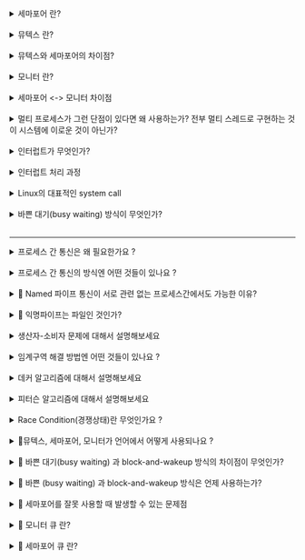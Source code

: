 <details>
<summary> 세마포어 란? </summary>
<div markdown="1">


- 임계 구역 문제를 해결하기 위한 방법 중 하나

- 언제 사용? 여러 개의 공유 자원을 획득하고, 반납하는 연산을 할 때

- 구성요소: 세마포어, P연산, V연산

  - 세마포어: 사용 가능한 자원의 개수를 나타낸다.
  - P연산: 사용 가능한 자원이 있으면(세마포어 값이 0보다 크면) 자원을 1개 감소시키고, 임계구역으로 진입한다.   
    만일 사용 가능한 자원이 없다면, 세마포어 큐에서 대기한다.
  - V연산: 자원을 반납한다.(세마포어 값을 1 증가시킨다.) 만일 임계 구역을 진입하기 위해 대기 중인 프로세스를 깨운다. 

    - 세마포어가 block-and-wakeup 방식으로 구현된 경우: 임계구역을 사용중인 프로세스가 작업을 마치면 다음 프로세스에게, 임계구역을 사용하라는 동기화 신호를 보낸다. 

  ```
  Semaphore(n); // n은 공유 가능한 자원의 수
  P() // 잠금 : 임계구역이 사용중임을 표시 : 감소 연산 
  
  // critical section
  
  V() // 잠금 해제 : 임계구역이 비었음을 표시 : 증가 연산
  ```

- 세마포어를 사용하기 위해서는 시스템에서 test-and-set이 분리되지 않고 한번에 실행되어야 한다.

- 단점: 프로그래머가 실수하여 임계 구역이 보호되지 않을 수 있다.

</div>
</details>

<br/>

<details>
<summary> 뮤텍스 란? </summary>
<div markdown="1">


- 언제 사용? 임계 구역에 락을 걸고, 풀어서 여러 프로세스/스레드를 상호배제할 때 사용한다.
  </div>
  </details>

<br/>

<details>
<summary> 뮤텍스와 세마포어의 차이점? </summary>
<div markdown="1">


- 세마포어 <-> 뮤텍스 비교표
  ![세마포어 vs 뮤텍스](./%08%EC%84%B8%EB%A7%88%ED%8F%AC%EC%96%B4vs%EB%AE%A4%ED%85%8D%EC%8A%A4.jpg)




1. 세마포어는 신호(sinal) 체계를 갖는다.  
   뮤텍스는 잠금(locking) 체계를 갖는다.
   - 세마포어 값은 wait(), signal()을 통해 수정된다.
   - 뮤텍스 객체는 locked, unlocked 상태가 존재한다.

  <br/>

1. 세마포어는 integer 변수이다.   
   뮤텍스는 객체이다.


- 세마포어: 임개구역에 세마포어 최대 값으로 지정된 개수만큼 프로세스/스레드가 진입할 수 있다.
- 뮤텍스: 임계 구역에 오직 하나의 프로세스/스레드만 진입할 수 있다.

<br/>

- 세마포어: 세마포어는 뮤텍스와 달리 해제(Unlock)의 주체가 획득(Lock)과 같지 않아도 된다. 어떤 프로세스가 세마포어의 값을 감소시켜도 다른 프로세스가 풀어줄 수 있다.


<br/>

- 세마포어: 값이 운영체제, 커널에 저장된다.
  - 세마포어는 integer 변수이다. 숫자 놀이(증감 연산)를 통해 동기화한다.
  - 세마포어는 뮤텍스가 될 수 있다. (이진 세마포어)

- 뮤텍스: 
  - 프로세스가 값을 관리한다.
  - lock, unlock 상태를 갖는다. 
  - key를 이용하여 동기화 한다.
  - 뮤텍스는 세마포어가 될 수 없다.
    - 이유: 신호체계가 존재하지 않기 때문이다.


<br/>

- 세마포어 뮤텍스 차이점 표: https://www.guru99.com/mutex-vs-semaphore.html#4

- 상세 내용 출처: https://afteracademy.com/blog/difference-between-mutex-and-semaphore-in-operating-system

- 출처:  https://velog.io/@codemcd/운영체제OS-9.-프로세스-동기화-2
- 출처: https://velog.io/@logandev/%EC%84%B8%EB%A7%88%ED%8F%AC%EC%96%B4%EC%99%80-%EB%AE%A4%ED%85%8D%EC%8A%A4-%EC%B0%A8%EC%9D%B4


</div>
</details>

<br/>

<details>
<summary> 모니터 란? </summary>
<div markdown="1">


- 모니터란 일종의 세마포어에 대한 캡슐화, 인터페이스, 시스템 콜 과 비슷한 개념이다.
  - 보호할 자원을 임계구역으로 숨기고 임계 구역에서 작업할 수 있는 인터페이스만 제공하여 자원을 보호한다.
- P()와 V() 연산을 잘못 사용할 수 있다는 세마포어의 단점을 보완한 방법이다.
- P()와 V() 연산을 프로세스가 직접하지 않게 하기 위해, 프로세스가 모니터에게 작업 요청 및 응답을 받아 임계구역 작업을 처리한다.

- 순서
  - 공용 자원에 접근하려는 프로세스는 직접 P연산/V연산을 사용하지 않고, 모니터에 작업을 요청한다.
  - 모니터는 요청받은 작업을 모니터 큐에 저장한 후, 순서대로 처리하고 그 결과를 프로세스에 알려준다.

- 모니터에는 한번에 하나의 프로세스/스레드만 접근할 수 있다.

</div>
</details>

<br/>

<details>
<summary> 세마포어 <-> 모니터 차이점  </summary>
<div markdown="1">


1. 세마포어의 wake-up(signal()) signal은 저장되지만, 모니터는 저장 되지 않는다.

2. 세마포어는 wait(), singal()의 호출 순서에 관계 없이 동일하게 동작한다. 모니터는 호출 순서에 따라 동작이 다르다.

출처: https://lass.cs.umass.edu/~shenoy/courses/fall16/lectures/Lec09.pdf

</div>

</details>

<br/>

<details>
<summary>멀티 프로세스가 그런 단점이 있다면 왜 사용하는가? 전부 멀티 스레드로 구현하는 것이 시스템에 이로운 것이 아닌가? </summary>
<div markdown="1">


- 여러개의 프로세스를 쓰는게 CPU 자원을 효율적으로 사용할 수 있다. (CPU를 놀지 않게 한다.)
  - 한 프로세스에서 시스템 콜이 발생했을 때, IO 작업이 진행되는 동안 더이상 CPU를 가지고 다른 작업을 수행할 일이 없는 경우에 다른 프로세스가 CPU를 사용할 수 있도록 하는 것이 효율적이다.
    CPU가 놀지 않도록 만들고, 사용자에게 빠르게 일처리를 제공해주기 위한 것이다.
- 안정성, 보안성 측면에서, 멀티 스레드 방식보다 더 우수하다.  

</div>
</details>

<br/>

<details>
<summary>인터럽트가 무엇인가? </summary>
<div markdown="1">


- 프로그램 실행하는 중 system call, IO 작업과 같은 이벤트 발생 시
  → 현재 실행중인 작업 중단
  → 발생한 이벤트 처리
  → 실행중이던 작업으로 복귀하는 것

- 넓은 의미의 Interrupt

  1. Interrupt (하드웨어 인터럽트)

     - 하드웨어가 발생시킨 인터럽트
     - ex) 타이머 인터럽트, IO 컨트롤러 인터럽트

  2. Trap (소프트웨어 인터럽트)

     - = 사용자 프로그램이 발생시킨 인터럽트
     - 발생하는 경우

     1. Exception = 프로그램이 오류 일으킨 경우
        (0으로 나누는 경우, 명령어를 잘못 사용한 경우, 오버플로우)
     1. System Call = 프로그램이 운영체제에게 서비스 요청to 커널 함수를 호출하는 경우
        (소프트웨어 실행 중에 다른 프로세스를 실행시키면 시분할 처리를 위해 자원 할당 동작이 수행된다.)

</div>
</details>
<br/>

<details>
<summary>인터럽트 처리 과정 </summary>
<div markdown="1">


1. 인터럽트 발생
2. 현재 CPU의 레지스터 셋, program counter를 PCB에 저장 후 cpu 제어권 인터럽트 처리 루틴에 넘어감

- 저장하는 이유: 인터럽트 처리 후에 진행하던 작업을 재개하기 위해서

</div>
</details>
<br/>

<details>
<summary>Linux의 대표적인 system call </summary>
<div markdown="1">


## Linux의 대표적인 시스템 콜

fork(), exec(), wait(): 프로세스 생성 및 제어와 관련된 시스템 콜

fork(), exe(): 프로세스 생성 관련

wait(): 해당 프로세스가 생성한 자식 프로세스가 끝날 때까지 기다리는 명령어

### **Fork**

> 새로운 Process를 생성할 때 사용

현재 프로세스를 그대로 복사하여 생성

자식 프로세스와의 실행을 이후에 구분하는 방법: fork() 반환 값

부모 프로세스 fork 반환값: 자식 프로세스의 PID

child 프로세스의 fork 반환 값: 0

실패시 : 음수 

## exec

자식 프로세스를 부모 프로세스와 다른 프로그램으로 만들고 싶을 때 사용

프로세스의 주소공간 중 code 영역에 새로운 프로그램의 코드를 가져와서 덮어씌운다.

씌운 이후, 데이터 영억, 힙 영역, 다른 메모리 영역이 초기화 됨

새로운 코드가 실행된다. = exec() 이후의 코드 부분은 실행되지 않는다.


## Wait

자식 프로세스가 모두 종료될때까지 대기하도록 한다.

</div>
</details>

<br/>

<details>
<summary> 바쁜 대기(busy waiting) 방식이 무엇인가? </summary>
<div markdown="1">


- 임계 구역에 진입하기 위해 프로세스/스레드가 대기할 때 while 문을 돌면서 대기하는 것

</div>
</details>

<br/>

---

<details>
<summary>프로세스 간 통신은 왜 필요한가요 ?</summary>
<div markdown="1">

- 프로세스는 데이터를 주고 받으며 협업하기 위해서 프로세스간 통신이 필요하다.
- 특정 작업을 병렬 처리를 하여, 빠른 실행을 하기 위해 여러 프로세스를 사용할 때, 프로세스간 통신이 필요하다. IPC(Inter-Process Communication) 
- 인터넷 통신을 위해선, 결국 여러 컴퓨터 간의 프로세스 통신이 필요하다.  RPC (Remote procedure call)
  > RPCs are a form of inter-process communication (IPC)
    - [reference](https://en.wikipedia.org/wiki/Remote_procedure_call)
</dib>

</div>
</details>

<br/>

<details>
<summary>프로세스 간 통신의 방식엔 어떤 것들이 있나요 ?</summary>
<div markdown="1">

- 전역 변수 
- 파일
- 익명 파이프
- Named 파이프
- 소켓 
- 원격 프로시저 호출

1. 전역 변수 
   - 전송자가 전역변수에 데이터를 쓰면, 수신자가 전역변수에서 데이터를 읽어간다.
   - 운영체제의 지원 없이 사용 가능
   - 단방향 통신
   - 단방향 통신인 이유: 전역 변수 1개를 이용하여 두 프로세스가 동시에 데이터를 전송할 경우, 두 데이터 중 하나는 사라지기 때문이다.
   - 직접적으로 관련있는 프로세스간에 주로 사용  
      ex) 부모 프로세스와 자식 프로세스 (fork()와 관련)
      부모 프로세스가 선언한 전역 변수를 이용해 자식 프로세스와 통신할 수 있다.
   - 운영체제가 동기화를 제공하지 않는다.   
   = 바쁜 대기를 돌면서, 전역변수에 값이 들어왔는지 매번 체크해야 한다.

2. 파일
  - 전송자가 파일에 데이터를 쓰면, 수신자가 그 데이터를 읽어가는 방식으로 통신한다.
  - 운영체제의 지원없이 사용 가능
  - 단방향 통신
  - 운영체제가 동기화를 제공하지 않는다.  
  = 부모 프로세스가 wait()함수를 호출하여, 자식 프로세스의 작업이 끝날 때까지 대기하는 방식으로 동기화한다.


2. 익명 파이프
  - 단방향 통신
  - 운영체제에서 동기화를 지원한다. -> 바쁜대기를 하지 않아도 된다. 
  = 수신자 프로세스가 파이프에 읽기 연산을 수행했을 때, 송신자 프로세스가 아직 파이프에 쓰기 연산을 하지 않았다면 수신자 프로세스는 대기 상태가된다. 이후, 송신자 프로세스가 파이프에 데이터를 쓰는 순간 대기상태에서 풀린다.
  - 부모 프로세스와 자식 프로세스와 같이 서로 관련있는 프로세스간에만 사용
    - PIPE도 특수한 파일이다.
      - 파이프는 운영체제에서 임시로 생성되는 파일이고, 접근 가능한 방법은 File Descriptor(파일 디스크립터) 를 공유하는 방법만이 존재합니다.
      - [reference](https://blog.naver.com/akj61300/80130589983)

    - 부모 자식간 file descriptor가 공유된다. 
      > The child process shall have its own copy of the parent's file descriptors. Each of the child's file descriptors shall refer to the same open file description with the corresponding file descriptor of the parent.
      - [reference](https://pubs.opengroup.org/onlinepubs/9699919799/functions/fork.html#tag_16_156_08)
      - [reference](https://architectophile.tistory.com/9)

3. Named 파이프
  - 단방향 통신  
  - 서로 관련 없는 프로세스간 통신에도 사용된다.
    - 익명 파이프와의 차이점이다. 익명 파이프의 경우엔 (fork()로 인해 가질수있는 권한으로 볼 수 있는) file descriptor의 복사본을 가지고 있지 않는한 접근할 수 없기 때문이다. 부모 자식간에서만 익명 파이프를 통한 통신을 할 수 있다. 


4. 소켓 
  - 양방향 통신
  - 운영체제에서 동기화를 지원한다. -> 바쁜대기를 하지 않아도 된다.

5. 원격 프로시저 호출
  - 다른 컴퓨터에 존재하는 메서드를 호출하는 것
  - 일반적으로 소켓을 이용하여 구현한다.

</div>
</details>

<br/>

<details>
<summary> 🚧 Named 파이프 통신이 서로 관련 없는 프로세스간에서도 가능한 이유? </summary>
<div markdown="1">

- 리눅스
  - 익명 파이프 
  - Named 파이프

- 윈도우
- Pipe Server - Client 
    1. Pipe Server가 CreateNamedPipe로 파이프 인스턴스 생성하면서 파이프 이름 짓기 && Pipe Client에게 이름 제공
    2. Pipe Client는 해당 파이프 이름으로 파이프 검색 
    3. Pipe Client와 Pipe Server는 해당 파이프로 통신 
- [reference](https://docs.microsoft.com/ko-kr/windows/win32/ipc/named-pipes)

</div>
</details>

<br/>

<details>
<summary> 🚧 익명파이프는 파일인 것인가? </summary>
<div markdown="1">

- 

</div>
</details>

<br/>

<details>
<summary>생산자-소비자 문제에 대해서 설명해보세요 </summary>
<div markdown="1">

- 생산자 프로세스는 공유 버퍼에 물건을 생산에서 넣는 역할을 한다.
- 소비자 프로세스는 공유 버퍼에서 물건을 꺼내서 소비하는 역할을 한다.
- 버퍼가 비었는지/가득찼는지 여부를 확인하기 위해, 자원의 총량을 갖는 sum 변수를 사용한다.
- (문제점 : sum 변수 동기화) 생산자 프로세스와 소비자 프로세스가 sum 변수에 동시에 접근하기 때문에, 둘간에 동기화를 하지 않을 경우 sum 변수의 값이 잘 못되는 현상을 말한다. 

</div>
</details>

<br/>

<details>
<summary>임계구역 해결 방법엔 어떤 것들이 있나요 ? </summary>
<div markdown="1">

- 뮤텍스
- 세마포어
- 모니터 
- 데커 알고리즘 
- 피터슨 알고리즘 

</div>
</details>

<br/>

<details>
<summary>데커 알고리즘에 대해서 설명해보세요 </summary>
<div markdown="1">


- flag와 turn이라는 변수로 임계영역에 들어갈 프로세스(혹은 스레드)를 결정하는 방식
  - flag : 누가 지금 임계 구역을 사용하는가 ?
  - turn : 다음에 누가 임계 구역을 사용하는가 ? 
- 바쁜 대기 알고리즘에 속한다. 
  - 한 프로세스가 이미 임계 영역에 있다면, 다른 프로세스는 전 프로세스가 끝나기를 기다려야 한다.  


</div>
</details>

<br/>

<details>
<summary>피터슨 알고리즘에 대해서 설명해보세요 </summary>
<div markdown="1">


- flag와 turn이라는 변수로 임계영역에 들어갈 프로세스(혹은 스레드)를 결정하는 방식
- 데커 알고리즘과 유사하지만 다른 프로세스 (혹은 스레드)에게 진입기회를 양보한다는 차이가 있다. 
- [reference](https://m.blog.naver.com/PostView.naver?isHttpsRedirect=true&blogId=ecarooce&logNo=140050543483)
</div>
</details>

<br/>



<details>
<summary>Race Condition(경쟁상태)란 무엇인가요 ?</summary>


- 2개 이상의 입력이나 명령이 동시에 발생했을때, 의도하지 않은 결과를 가져오는 경우입니다. 
- 임계구역으로 인해, 결과 값이 달라질 수 있는 상황을 의미합니다. 
- 교착상태가 발생하기 위해선 경쟁상태여야 한다. 
- 여러 프로세스가 공유 자원에 동시에 접근하여, 프로세스들의 공유 자원 접근 순서에 따라 실행 결과가 달라지는 현상이다.

</div>
</details>

<br/>

<details>
<summary>🚧뮤텍스, 세마포어, 모니터가 언어에서 어떻게 사용되나요 ?</summary>
<div markdown="1">


- Kotlin (Coroutine)

  - Mutex

    ```
      mutex.withLock {
        // critcal area
      }
    ```

  - Actor

  - Synchronized

    ```
        synchronized(this) {
        // critcal area
      }
    ```

  - SingleThreadContext

  - [reference](https://yk-coding-letter.tistory.com/m/16)

- Swift

</div>
</details>

<br/>

<details>
<summary> 🚧 바쁜 대기(busy waiting) 과 block-and-wakeup 방식의 차이점이 무엇인가? </summary>
<div markdown="1">

- 공유 자원을 사용하기 위해 프로세스가 대기할 때, CPU자원을 소모하는지 아닌지에 따라서 차이가 있다.

<br/>

</div>
</details>

<br/>



<details>
<summary> 🚧 바쁜 (busy waiting) 과 block-and-wakeup 방식은 언제 사용하는가?  
 </summary>
<div markdown="1">

- 바쁜 대기로 대기하는 시간이 짧고, block-and-wakeup으로 인해 프로세스의 상태 전환 비용이 더 비쌀 경우에 바쁜 대기를 사용한다. 
- 그 반대의 경우에 block-and-wakeup을 사용한다.

</div>
</details>

<br/>

<details>
<summary> 🚧 세마포어를 잘못 사용할 때 발생할 수 있는 문제점
 </summary>
<div markdown="1">


</div>
</details>

<br/>

<details>
<summary> 🚧 모니터 큐 란?</summary>
</details>



<br/>

<details>
<summary> 🚧 세마포어 큐 란?</summary>
</details>

<br/>